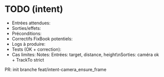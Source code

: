 ﻿# TODO (intent)
- Entrées attendues:
- Sorties/effets:
- Préconditions:
- Correctifs FixBook potentiels:
- Logs à produire:
- Tests (OK + correction):
- Cas limites:
Notes: Entrées: target, distance, height\nSorties: caméra ok + TrackTo strict

PR: init branche feat/intent-camera_ensure_frame
